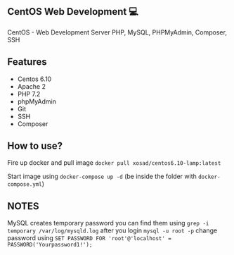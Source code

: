 ## CentOS Web Development 💻
CentOS - Web Development Server PHP, MySQL, PHPMyAdmin, Composer, SSH

## Features
<ul>
<li>Centos 6.10</li>
<li>Apache 2</li>
<li>PHP 7.2</li>
<li>phpMyAdmin</li>
<li>Git</li>
<li>SSH</li>
<li>Composer</li>
</ul>

## How to use?
Fire up docker and pull image `docker pull xosad/centos6.10-lamp:latest`

Start image using `docker-compose up -d` (be inside the folder with `docker-compose.yml`)

## NOTES
MySQL creates temporary password you can find them using `grep -i temporary /var/log/mysqld.log` after you login `mysql -u root -p` change password using `SET PASSWORD FOR 'root'@'localhost' = PASSWORD('Yourpassword1!');`
